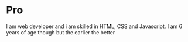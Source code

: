 # Pro
I am web developer and i am skilled in HTML, CSS and Javascript. I am 6 years of age though but the earlier the better
